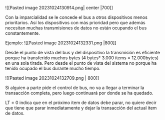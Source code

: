 
![[Pasted image 20231024130914.png| center |700]]


Con la imparcialidad se le concede el bus a otros dispositivos menos prioritarios. Así los dispositivos con más prioridad pero que además necesitan muchas transmisiones de datos no están ocupando el bus constantemente.

Ejemplo:
![[Pasted image 20231024132331.png |800]]

Desde el punto de vista del bus y del dispositivo la transmisión es eficiente porque ha transferido muchos bytes (4 bytes* 3.000 items = 12.000bytes) en una sola tirada. Pero desde el punto de vista del sistema no porque ha tenido ocupado el bus durante mucho tiempo.

![[Pasted image 20231024132709.png | 800]]

Si alguien a parte pide el control de bus, no va a llegar a terminar la transacción completa, pero luego continuará por donde se ha quedado.

LT = 0 indica que en el próximo item de datos debe parar, no quiere decir que tiene que parar inmediatamente y dejar la transacción del actual item de datos.

